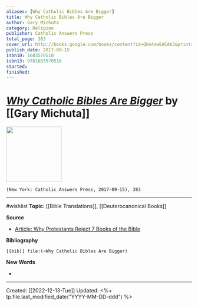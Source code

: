 ```yaml
---
aliases: [Why Catholic Bibles Are Bigger]
title: Why Catholic Bibles Are Bigger
author: Gary Michuta
category: Religion
publisher: Catholic Answers Press
total_page: 383
cover_url: http://books.google.com/books/content?id=Qkn4swEACAAJ&printsec=frontcover&img=1&zoom=1&source=gbs_api
publish_date: 2017-09-15
isbn10: 1683570510
isbn13: 9781683570516
started: 
finished: 
---
```

# *[Why Catholic Bibles Are Bigger]()* by [[Gary Michuta]]

<img src="http://books.google.com/books/content?id=Qkn4swEACAAJ&printsec=frontcover&img=1&zoom=1&source=gbs_api" width=150>

`(New York: Catholic Answers Press, 2017-09-15), 383`

--- 
#wishlist
**Topic**: [[Bible Translations]], [[Deuterocanonical Books]]

**Source**
- [Article: Why Protestants Reject 7 Books of the Bible](https://catholicconvert.com/why-protestants-reject-7-books-of-the-bible-the-short-answer/)


**Bibliography**

```query
[[bib]] file:(~Why Catholic Bibles Are Bigger)
```
 

**New Words**

- 

---
Created: [[2022-12-13-Tue]]
Updated: <%+ tp.file.last_modified_date("YYYY-MM-DD-ddd") %>
